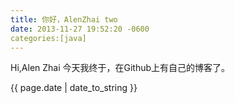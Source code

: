 ```yaml
---
title: 你好，AlenZhai two
date: 2013-11-27 19:52:20 -0600
categories:[java]
---
```


Hi,Alen Zhai
今天我终于，在Github上有自己的博客了。

{{ page.date | date_to_string }}